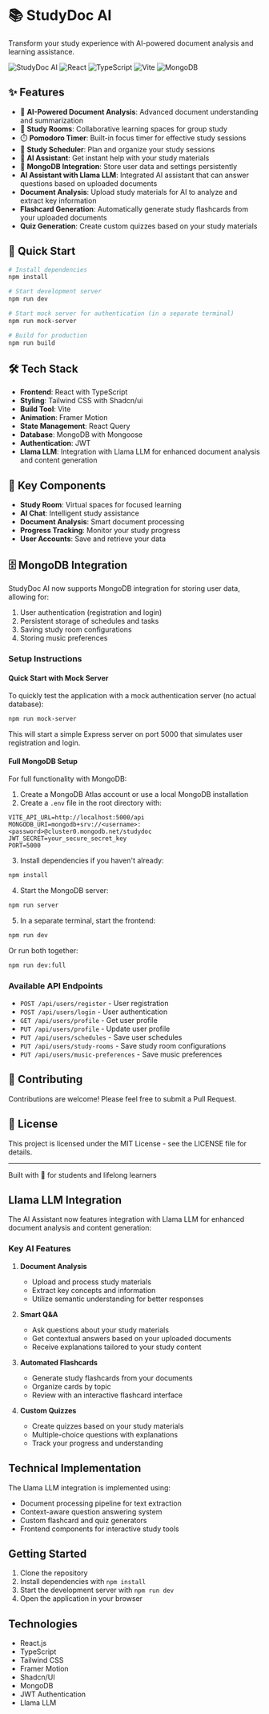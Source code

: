 # 📚 StudyDoc AI

Transform your study experience with AI-powered document analysis and learning assistance.

![StudyDoc AI](https://img.shields.io/badge/StudyDoc-AI-purple?style=for-the-badge)
![React](https://img.shields.io/badge/React-18-blue?style=for-the-badge&logo=react)
![TypeScript](https://img.shields.io/badge/TypeScript-5-blue?style=for-the-badge&logo=typescript)
![Vite](https://img.shields.io/badge/Vite-5-646CFF?style=for-the-badge&logo=vite)
![MongoDB](https://img.shields.io/badge/MongoDB-6-green?style=for-the-badge&logo=mongodb)

## ✨ Features

- 🤖 **AI-Powered Document Analysis**: Advanced document understanding and summarization
- 👥 **Study Rooms**: Collaborative learning spaces for group study
- ⏱️ **Pomodoro Timer**: Built-in focus timer for effective study sessions
- 📅 **Study Scheduler**: Plan and organize your study sessions
- 💬 **AI Assistant**: Get instant help with your study materials
- 💾 **MongoDB Integration**: Store user data and settings persistently
- **AI Assistant with Llama LLM**: Integrated AI assistant that can answer questions based on uploaded documents
- **Document Analysis**: Upload study materials for AI to analyze and extract key information
- **Flashcard Generation**: Automatically generate study flashcards from your uploaded documents
- **Quiz Generation**: Create custom quizzes based on your study materials

## 🚀 Quick Start

```bash
# Install dependencies
npm install

# Start development server
npm run dev

# Start mock server for authentication (in a separate terminal)
npm run mock-server

# Build for production
npm run build
```

## 🛠️ Tech Stack

- **Frontend**: React with TypeScript
- **Styling**: Tailwind CSS with Shadcn/ui
- **Build Tool**: Vite
- **Animation**: Framer Motion
- **State Management**: React Query
- **Database**: MongoDB with Mongoose
- **Authentication**: JWT
- **Llama LLM**: Integration with Llama LLM for enhanced document analysis and content generation

## 🌟 Key Components

- **Study Room**: Virtual spaces for focused learning
- **AI Chat**: Intelligent study assistance
- **Document Analysis**: Smart document processing
- **Progress Tracking**: Monitor your study progress
- **User Accounts**: Save and retrieve your data

## 🗄️ MongoDB Integration

StudyDoc AI now supports MongoDB integration for storing user data, allowing for:

1. User authentication (registration and login)
2. Persistent storage of schedules and tasks
3. Saving study room configurations
4. Storing music preferences

### Setup Instructions

#### Quick Start with Mock Server

To quickly test the application with a mock authentication server (no actual database):

```bash
npm run mock-server
```

This will start a simple Express server on port 5000 that simulates user registration and login.

#### Full MongoDB Setup

For full functionality with MongoDB:

1. Create a MongoDB Atlas account or use a local MongoDB installation
2. Create a `.env` file in the root directory with:

```
VITE_API_URL=http://localhost:5000/api
MONGODB_URI=mongodb+srv://<username>:<password>@cluster0.mongodb.net/studydoc
JWT_SECRET=your_secure_secret_key
PORT=5000
```

3. Install dependencies if you haven't already:

```bash
npm install
```

4. Start the MongoDB server:

```bash
npm run server
```

5. In a separate terminal, start the frontend:

```bash
npm run dev
```

Or run both together:

```bash
npm run dev:full
```

### Available API Endpoints

- `POST /api/users/register` - User registration
- `POST /api/users/login` - User authentication
- `GET /api/users/profile` - Get user profile
- `PUT /api/users/profile` - Update user profile
- `PUT /api/users/schedules` - Save user schedules
- `PUT /api/users/study-rooms` - Save study room configurations
- `PUT /api/users/music-preferences` - Save music preferences

## 🤝 Contributing

Contributions are welcome! Please feel free to submit a Pull Request.

## 📝 License

This project is licensed under the MIT License - see the LICENSE file for details.

---

Built with 💜 for students and lifelong learners

## Llama LLM Integration

The AI Assistant now features integration with Llama LLM for enhanced document analysis and content generation:

### Key AI Features

1. **Document Analysis**
   - Upload and process study materials
   - Extract key concepts and information
   - Utilize semantic understanding for better responses

2. **Smart Q&A**
   - Ask questions about your study materials
   - Get contextual answers based on your uploaded documents
   - Receive explanations tailored to your study content

3. **Automated Flashcards**
   - Generate study flashcards from your documents
   - Organize cards by topic
   - Review with an interactive flashcard interface

4. **Custom Quizzes**
   - Create quizzes based on your study materials
   - Multiple-choice questions with explanations
   - Track your progress and understanding

## Technical Implementation

The Llama LLM integration is implemented using:

- Document processing pipeline for text extraction
- Context-aware question answering system
- Custom flashcard and quiz generators
- Frontend components for interactive study tools

## Getting Started

1. Clone the repository
2. Install dependencies with `npm install`
3. Start the development server with `npm run dev`
4. Open the application in your browser

## Technologies

- React.js
- TypeScript
- Tailwind CSS
- Framer Motion
- Shadcn/UI
- MongoDB
- JWT Authentication
- Llama LLM
